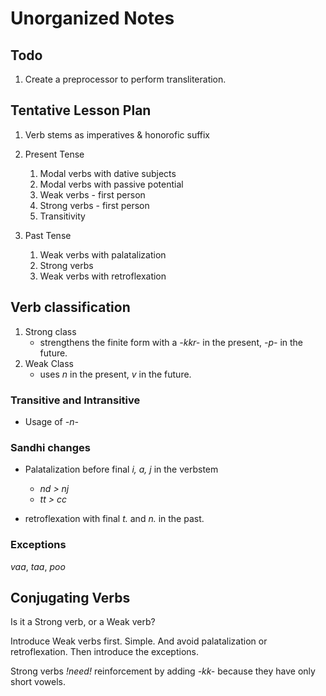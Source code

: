 # Unorganized Notes

## Todo

1. Create a preprocessor to perform transliteration.

## Tentative Lesson Plan

1. Verb stems as imperatives & honorofic suffix

2. Present Tense
    1. Modal verbs with dative subjects
    2. Modal verbs with passive potential
    3. Weak verbs - first person
    4. Strong verbs - first person
    5. Transitivity

3. Past Tense
    1. Weak verbs with palatalization
    2. Strong verbs
    3. Weak verbs with retroflexation

## Verb classification

1. Strong class
    - strengthens the finite form with a _-kkr-_ in the present, _-p-_ in the future.
2. Weak Class
    - uses _n_ in the present, _v_ in the future.

### Transitive and Intransitive

- Usage of _-n-_

### Sandhi changes

- Palatalization before final _i, a\, j_ in the verbstem
  - _nd > nj_
  - _tt > cc_

- retroflexation with final _t._ and _n._ in the past.

### Exceptions

_vaa_, _taa_, _poo_

## Conjugating Verbs

Is it a Strong verb, or a Weak verb?

Introduce Weak verbs first. Simple. And avoid palatalization or retroflexation.
Then introduce the exceptions.

Strong verbs _!need!_ reinforcement by adding _-kk-_ because they have only short vowels.
